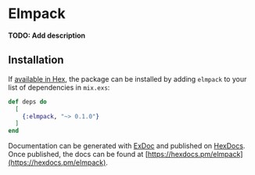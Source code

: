 # Elmpack

**TODO: Add description**

## Installation

If [available in Hex](https://hex.pm/docs/publish), the package can be installed
by adding `elmpack` to your list of dependencies in `mix.exs`:

```elixir
def deps do
  [
    {:elmpack, "~> 0.1.0"}
  ]
end
```

Documentation can be generated with [ExDoc](https://github.com/elixir-lang/ex_doc)
and published on [HexDocs](https://hexdocs.pm). Once published, the docs can
be found at [https://hexdocs.pm/elmpack](https://hexdocs.pm/elmpack).

